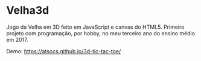 # Velha3d
Jogo da Velha em 3D feito em JavaScript e canvas do HTML5. Primeiro projeto com programação, por hobby, no meu terceiro ano do ensino médio em 2017.

Demo: https://atsocs.github.io/3d-tic-tac-toe/
